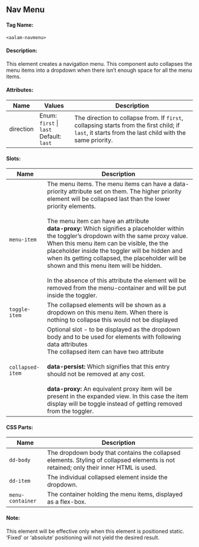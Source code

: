 ## Nav Menu
#### Tag Name:

`<aalam-navmenu>`

#### Description:

This element creates a navigation menu. This component auto collapses the menu items into a dropdown when there isn’t enough space for all the menu items.

#### Attributes:
| Name      | Values                  | Description                                                                                      |
|-----------|-------------------------|--------------------------------------------------------------------------------------------------|
| direction | Enum: `first` \| `last` <br>Default: `last` | The direction to collapse from. If `first`, collapsing starts from the first child; if `last`, it starts from the last child with the same priority. |

#### Slots:
| Name           | Description                                                                                                                                                                                                                                                                                                                                                              |
|----------------|--------------------------------------------------------------------------------------------------------------------------------------------------------------------------------------------------------------------------------------------------------------------------------------------------------------------------------------------------------------------------|
| `menu-item`      | The menu items. The menu items can have a data-priority attribute set on them. The higher priority element will be collapsed last than the lower priority elements.<br><br>The menu item can have an attribute<br>**data-proxy:** Which signifies a placeholder within the toggler’s dropdown with the same proxy value. When this menu item can be visible, the the placeholder inside the toggler will be hidden and when its getting collapsed, the placeholder will be shown and this menu item will be hidden.<br><br>In the absence of this attribute the element will be removed from the menu-container and will be put inside the toggler. |
| `toggle-item`    | The collapsed elements will be shown as a dropdown on this menu item. When there is nothing to collapse this would not be displayed                                                                                                                                                                                                                                                          |
| `collapsed-item` |Optional slot - to be displayed as the dropdown body and to be used for elements with following data attributes<br>The collapsed item can have two attribute<br><br>**data-persist:** Which signifies that this entry should not be removed at any cost.<br><br>**data-proxy:** An equivalent proxy item will be present in the expanded view. In this case the item display will be toggle instead of getting removed from the toggler.                                                                                                                    |

#### CSS Parts:
| Name           | Description                                                                                                                                      |
|----------------|--------------------------------------------------------------------------------------------------------------------------------------------------|
| `dd-body`        | The dropdown body that contains the collapsed elements. Styling of collapsed elements is not retained; only their inner HTML is used.          |
| `dd-item`        | The individual collapsed element inside the dropdown.                                                                                           |
| `menu-container` | The container holding the menu items, displayed as a flex-box.                                                                                  |

#### Note:

This element will be effective only when this element is positioned static. ‘Fixed’ or ‘absolute’ positioning will not yield the desired result.
